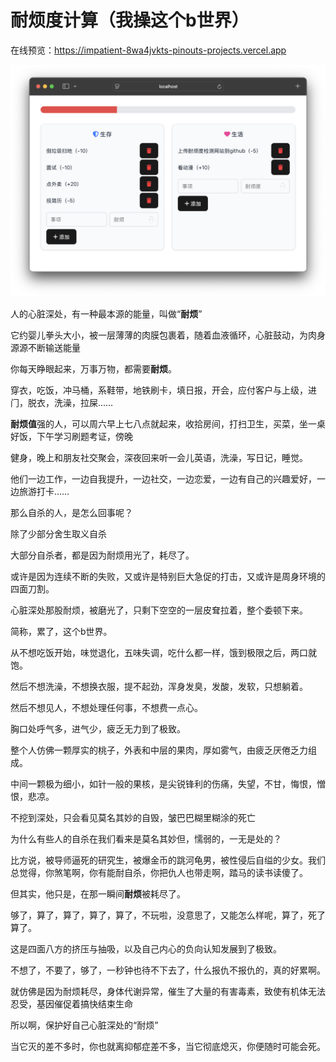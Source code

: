 # 耐烦度计算（我操这个b世界）

在线预览：https://impatient-8wa4jvkts-pinouts-projects.vercel.app

![](assets/20250701_055941_show.png)

⼈的⼼脏深处，有⼀种最本源的能量，叫做“**耐烦**”

它约婴⼉拳头⼤⼩，被⼀层薄薄的⾁膜包裹着，随着⾎液循环，⼼脏⿎动，为⾁身源源不断输送能量


你每天睁眼起来，万事万物，都需要**耐烦**。

穿⾐，吃饭，冲⻢桶，系鞋带，地铁刷卡，填⽇报，开会，应付客户与上级，进⻔，脱⾐，洗澡，拉屎……


**耐烦值**强的⼈，可以周六早上七⼋点就起来，收拾房间，打扫卫⽣，买菜，坐⼀桌好饭，下午学习刷题考证，傍晚

健身，晚上和朋友社交聚会，深夜回来听⼀会⼉英语，洗澡，写⽇记，睡觉。

他们⼀边⼯作，⼀边⾃我提升，⼀边社交，⼀边恋爱，⼀边有⾃⼰的兴趣爱好，⼀边旅游打卡……


那么⾃杀的⼈，是怎么回事呢？

除了少部分舍⽣取义⾃杀

⼤部分⾃杀者，都是因为耐烦⽤光了，耗尽了。

或许是因为连续不断的失败，⼜或许是特别巨⼤急促的打击，⼜或许是周身环境的四⾯⼑割。

⼼脏深处那股耐烦，被磨光了，只剩下空空的⼀层⽪耷拉着，整个委顿下来。

简称，累了，这个b世界。


从不想吃饭开始，味觉退化，五味失调，吃什么都⼀样，饿到极限之后，两⼝就饱。

然后不想洗澡，不想换⾐服，提不起劲，浑身发臭，发酸，发软，只想躺着。

然后不想⻅⼈，不想处理任何事，不想费⼀点⼼。

胸⼝处呼⽓多，进⽓少，疲乏⽆⼒到了极致。

整个⼈仿佛⼀颗厚实的桃⼦，外表和中层的果⾁，厚如雾⽓，由疲乏厌倦乏⼒组成。

中间⼀颗极为细⼩，如针⼀般的果核，是尖锐锋利的伤痛，失望，不⽢，悔恨，憎恨，悲凉。

不挖到深处，只会看⻅莫名其妙的⾃毁，皱巴巴糊⾥糊涂的死亡


为什么有些⼈的⾃杀在我们看来是莫名其妙但，懦弱的，⼀⽆是处的？

⽐⽅说，被导师逼死的研究⽣，被爆⾦币的跳河⻳男，被性侵后⾃缢的少⼥。我们总觉得，你煞笔啊，你有能耐⾃杀，你把仇⼈也带⾛啊，踏⻢的读书读傻了。

但其实，他只是，在那⼀瞬间**耐烦**被耗尽了。

够了，算了，算了，算了，算了，不玩啦，没意思了，⼜能怎么样呢，算了，死了算了。

这是四⾯⼋⽅的挤压与抽吸，以及⾃⼰内⼼的负向认知发展到了极致。

不想了，不要了，够了，⼀秒钟也待不下去了，什么报仇不报仇的，真的好累啊。

就仿佛是因为耐烦耗尽，身体代谢异常，催⽣了⼤量的有害毒素，致使有机体⽆法忍受，基因催促着搞快结束⽣命


所以啊，保护好⾃⼰⼼脏深处的“耐烦”

当它灭的差不多时，你也就离抑郁症差不多，当它彻底熄灭，你便随时可能会死。
